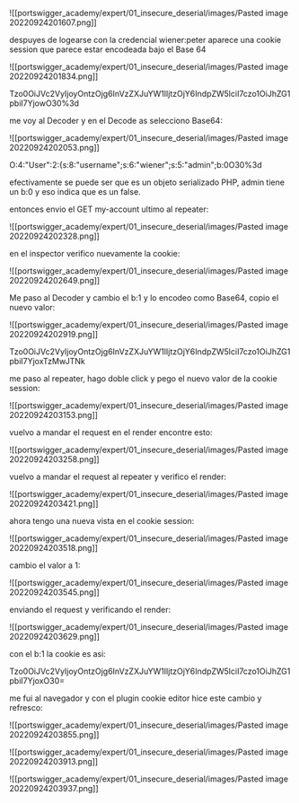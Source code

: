 ![[portswigger_academy/expert/01_insecure_deserial/images/Pasted image 20220924201607.png]]

despuyes de logearse con la credencial wiener:peter aparece una cookie session que parece estar encodeada bajo el Base 64

![[portswigger_academy/expert/01_insecure_deserial/images/Pasted image 20220924201834.png]]

Tzo0OiJVc2VyIjoyOntzOjg6InVzZXJuYW1lIjtzOjY6IndpZW5lciI7czo1OiJhZG1pbiI7YjowO30%3d

me voy al Decoder y en el Decode as selecciono Base64:

![[portswigger_academy/expert/01_insecure_deserial/images/Pasted image 20220924202053.png]]

O:4:"User":2:{s:8:"username";s:6:"wiener";s:5:"admin";b:0O30%3d

efectivamente se puede ser que es un objeto serializado PHP, admin tiene un b:0 y eso indica que es un false.

entonces envio el GET my-account ultimo al repeater:

![[portswigger_academy/expert/01_insecure_deserial/images/Pasted image 20220924202328.png]]

en el inspector verifico nuevamente la cookie:

![[portswigger_academy/expert/01_insecure_deserial/images/Pasted image 20220924202649.png]]

Me paso al Decoder y cambio el b:1 y lo encodeo como Base64, copio el nuevo valor:

![[portswigger_academy/expert/01_insecure_deserial/images/Pasted image 20220924202919.png]]

Tzo0OiJVc2VyIjoyOntzOjg6InVzZXJuYW1lIjtzOjY6IndpZW5lciI7czo1OiJhZG1pbiI7YjoxTzMwJTNk

me paso al repeater, hago doble click y pego el nuevo valor de la cookie session:

![[portswigger_academy/expert/01_insecure_deserial/images/Pasted image 20220924203153.png]]

vuelvo a mandar el request en el render encontre esto:

![[portswigger_academy/expert/01_insecure_deserial/images/Pasted image 20220924203258.png]]

vuelvo a mandar el request al repeater y verifico el render:

![[portswigger_academy/expert/01_insecure_deserial/images/Pasted image 20220924203421.png]]

ahora tengo una nueva vista en el cookie session:

![[portswigger_academy/expert/01_insecure_deserial/images/Pasted image 20220924203518.png]]

cambio el valor a 1:

![[portswigger_academy/expert/01_insecure_deserial/images/Pasted image 20220924203545.png]]

enviando el request y verificando el render:

![[portswigger_academy/expert/01_insecure_deserial/images/Pasted image 20220924203629.png]]

con el b:1 la cookie es asi:

Tzo0OiJVc2VyIjoyOntzOjg6InVzZXJuYW1lIjtzOjY6IndpZW5lciI7czo1OiJhZG1pbiI7YjoxO30=

me fui al navegador y con el plugin cookie editor hice este cambio y refresco:

![[portswigger_academy/expert/01_insecure_deserial/images/Pasted image 20220924203855.png]]


![[portswigger_academy/expert/01_insecure_deserial/images/Pasted image 20220924203913.png]]

![[portswigger_academy/expert/01_insecure_deserial/images/Pasted image 20220924203937.png]]

